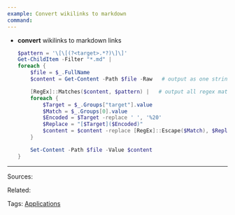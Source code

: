 ```yaml
---
example: Convert wikilinks to markdown
command: 
---
```


- **convert** wikilinks to markdown links   
    ```powershell
    $pattern = '\[\[(?<target>.*?)\]\]'
    Get-ChildItem -Filter "*.md" |
    foreach { 
        $file = $_.FullName
        $content = Get-Content -Path $file -Raw   # output as one string

        [RegEx]::Matches($content, $pattern) |   # output all regex matches
        foreach { 
            $Target = $_.Groups["target"].value
            $Match = $_.Groups[0].value
            $Encoded = $Target -replace ' ', '%20'
            $Replace = "[$Target]($Encoded)"
            $content = $content -replace [RegEx]::Escape($Match), $Replace
        }

        Set-Content -Path $file -Value $content
    }
    ```


---


Sources:

Related:

Tags:
[Applications](../Applications.md)